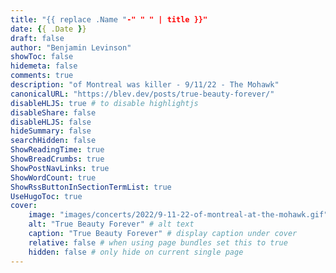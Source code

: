 ```yaml
---
title: "{{ replace .Name "-" " " | title }}"
date: {{ .Date }}
draft: false
author: "Benjamin Levinson"
showToc: false
hidemeta: false
comments: true
description: "of Montreal was killer - 9/11/22 - The Mohawk"
canonicalURL: "https://blev.dev/posts/true-beauty-forever/"
disableHLJS: true # to disable highlightjs
disableShare: false
disableHLJS: false
hideSummary: false
searchHidden: false
ShowReadingTime: true
ShowBreadCrumbs: true
ShowPostNavLinks: true
ShowWordCount: true
ShowRssButtonInSectionTermList: true
UseHugoToc: true
cover:
    image: "images/concerts/2022/9-11-22-of-montreal-at-the-mohawk.gif"
    alt: "True Beauty Forever" # alt text
    caption: "True Beauty Forever" # display caption under cover
    relative: false # when using page bundles set this to true
    hidden: false # only hide on current single page
---
```

